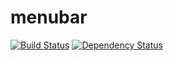 menubar
=======

[![Build Status](https://travis-ci.org/travi/menubar.png?branch=master)](https://travis-ci.org/travi/menubar)
[![Dependency Status](https://gemnasium.com/travi/menubar.svg)](https://gemnasium.com/travi/menubar)
